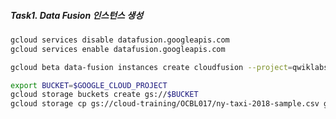 ##### Task1. Data Fusion 인스턴스 생성

```bash
gcloud services disable datafusion.googleapis.com
gcloud services enable datafusion.googleapis.com
```

```bash
gcloud beta data-fusion instances create cloudfusion --project=qwiklabs-gcp-04-3ee183e77a2c --location=my-location --zone=my-zone
```

```bash
export BUCKET=$GOOGLE_CLOUD_PROJECT
gcloud storage buckets create gs://$BUCKET
gcloud storage cp gs://cloud-training/OCBL017/ny-taxi-2018-sample.csv gs://$BUCKET
```
